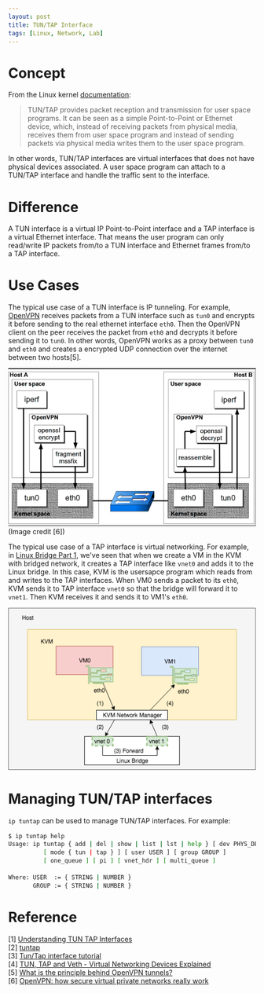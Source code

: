 ```yaml
---
layout: post
title: TUN/TAP Interface
tags: [Linux, Network, Lab]
---
```


# Concept
From the Linux kernel
[documentation](https://www.kernel.org/doc/Documentation/networking/tuntap.txt):

> TUN/TAP provides packet reception and transmission for user space programs.
> It can be seen as a simple Point-to-Point or Ethernet device, which,
> instead of receiving packets from physical media, receives them from
> user space program and instead of sending packets via physical media
> writes them to the user space program.

In other words, TUN/TAP interfaces are virtual interfaces that does not have
physical devices associated. A user space program can attach to a TUN/TAP
interface and handle the traffic sent to the interface.

# Difference
A TUN interface is a virtual IP Point-to-Point interface and a TAP interface is
a virtual Ethernet interface. That means the user program can only read/write
IP packets from/to a TUN interface and Ethernet frames from/to a TAP
interface.

# Use Cases
The typical use case of a TUN interface is IP tunneling. For example,
[OpenVPN](https://openvpn.net/) receives packets from a TUN interface such as
`tun0` and encrypts it before sending to the real ethernet interface `eth0`.
Then the OpenVPN client on the peer receives the packet from `eth0` and decrypts
it before sending it to `tun0`. In other words, OpenVPN works as a proxy between
`tun0` and `eth0` and creates a encrypted UDP connection over the internet
between two hosts[5].

![TUN Use Case](/img/tun-use-case.png)
(Image credit [6])

The typical use case of a TAP interface is virtual networking. For example, in
[Linux Bridge Part 1](/2017/12/13/linux-bridge-part1), we've seen that when we
create a VM in the KVM with bridged network, it creates a TAP interface like
`vnet0` and adds it to the Linux bridge. In this case, KVM is the usersapce
program which reads from and writes to the TAP interfaces. When VM0 sends a
packet to its `eth0`, KVM sends it to TAP interface `vnet0` so that the bridge
will forward it to `vnet1`. Then KVM receives it and sends it to VM1's `eth0`.

![TAP Use Case](/img/tap-use-case.png)

# Managing TUN/TAP interfaces
`ip tuntap` can be used to manage TUN/TAP interfaces. For example:

```bash
$ ip tuntap help
Usage: ip tuntap { add | del | show | list | lst | help } [ dev PHYS_DEV ]
          [ mode { tun | tap } ] [ user USER ] [ group GROUP ]
          [ one_queue ] [ pi ] [ vnet_hdr ] [ multi_queue ]

Where: USER  := { STRING | NUMBER }
       GROUP := { STRING | NUMBER }
```

# Reference
[1] [Understanding TUN TAP
Interfaces](http://www.naturalborncoder.com/virtualization/2014/10/17/understanding-tun-tap-interfaces/)<br>
[2] [tuntap](https://www.kernel.org/doc/Documentation/networking/tuntap.txt)<br>
[3] [Tun/Tap interface
tutorial](http://backreference.org/2010/03/26/tuntap-interface-tutorial/)<br>
[4] [TUN, TAP and Veth - Virtual Networking Devices
Explained](https://www.fir3net.com/Networking/Terms-and-Concepts/virtual-networking-devices-tun-tap-and-veth-pairs-explained.html)<br>
[5] [What is the principle behind OpenVPN
tunnels?](https://openvpn.net/index.php/open-source/faq/75-general/293-what-is-the-principle-behind-openvpn-tunnels.html)<br>
[6] [OpenVPN: how secure virtual private networks really work](https://cloudacademy.com/blog/openvpn-how-secure-virtual-private-networks-really-work/)
